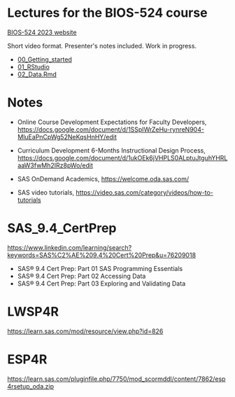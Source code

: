 # Lectures for the BIOS-524 course

[BIOS-524 2023 website](https://bios524-r-2023.netlify.app)

Short video format. Presenter's notes included. Work in progress.

- [00_Getting_started](https://dozmorovlab.github.io/BIOS524_videos/00_Getting_started.html)
- [01_RStudio](https://dozmorovlab.github.io/BIOS524_videos/01_RStudio.html)
-	[02_Data.Rmd](https://dozmorovlab.github.io/BIOS524_videos/02_Data.html)

# Notes

- Online Course Development Expectations for Faculty Developers, https://docs.google.com/document/d/1SSpIWrZeHu-rynreN904-MluEaPnCpWg52NeKqsHnHY/edit
- Curriculum Development  6-Months Instructional Design Process, https://docs.google.com/document/d/1ukOEk6jVHPLS0ALptuJtguhYHRLaaW3fwMh2IRz8pWo/edit

- SAS OnDemand Academics, https://welcome.oda.sas.com/
- SAS video tutorials, https://video.sas.com/category/videos/how-to-tutorials

# SAS_9.4_CertPrep
https://www.linkedin.com/learning/search?keywords=SAS%C2%AE%209.4%20Cert%20Prep&u=76209018

- SAS® 9.4 Cert Prep: Part 01 SAS Programming Essentials
- SAS® 9.4 Cert Prep: Part 02 Accessing Data
- SAS® 9.4 Cert Prep: Part 03 Exploring and Validating Data

# LWSP4R
https://learn.sas.com/mod/resource/view.php?id=826

# ESP4R
https://learn.sas.com/pluginfile.php/7750/mod_scormddl/content/7862/esp4rsetup_oda.zip

<!-- - Nitai's material, https://drive.google.com/drive/folders/10MJQj7wPVyIR6NKGQnrtQx3LqVJ0d-m7 -->

